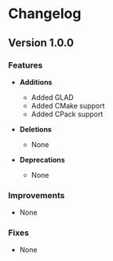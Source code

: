 # Changelog

## Version 1.0.0

### Features
- **Additions**
    - Added GLAD
    - Added CMake support
    - Added CPack support

- **Deletions**
    - None

- **Deprecations**
    - None

### Improvements
- None

### Fixes
- None